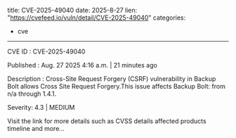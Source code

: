  
title: CVE-2025-49040
date: 2025-8-27
lien: "https://cvefeed.io/vuln/detail/CVE-2025-49040"
categories:
  - cve
---

CVE ID : CVE-2025-49040

Published :  Aug. 27
2025
4:16 a.m. | 21 minutes ago

Description : Cross-Site Request Forgery (CSRF) vulnerability in Backup Bolt allows Cross Site Request Forgery.This issue affects Backup Bolt: from n/a through 1.4.1.

Severity: 4.3 | MEDIUM

Visit the link for more details
such as CVSS details
affected products
timeline
and more...
